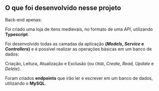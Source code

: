 ## O que foi desenvolvido nesse projeto

Back-end apenas:

Foi criado uma loja de itens medievais, no formato de uma _API_, utilizando **Typescript**.
  
Foi desenvolvido todas as camadas da aplicação **(_Models_, _Service_ e _Controllers_)** e é possível realizar as operações básicas em um banco de dados: 

  Criação, Leitura, Atualização e Exclusão (ou `CRUD`, _Create, Read, Update_ e _Delete_).

  Foram criados **endpoints** que irão ler e escrever em um banco de dados, utilizando o **MySQL**.
